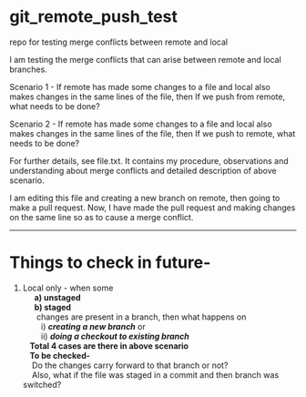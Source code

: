# git_remote_push_test
repo for testing merge conflicts between remote and local

I am testing the merge conflicts that can arise between remote and local branches.

Scenario 1 - If remote has made some changes to a file and local also makes changes in the same lines of the file, then
If we push from remote, what needs to be done?

Scenario 2 - If remote has made some changes to a file and local also makes changes in the same lines of the file, then
If we push to remote, what needs to be done?

For further details, see file.txt. It contains my procedure, observations and understanding about merge conflicts and detailed description of above scenario.

I am editing this file and creating a new branch on remote, then going to make a pull request. Now, I have made the pull request and making changes on the same line so as to cause a merge conflict.
***
# Things to check in future-
1. Local only - when some  
&nbsp;&nbsp;&nbsp;&nbsp;&nbsp;**a) unstaged** \
&nbsp;&nbsp;&nbsp;&nbsp;&nbsp;**b) staged** \
&nbsp;&nbsp;&nbsp;&nbsp;&nbsp;&nbsp;changes are present in a branch, then what happens on  
&nbsp;&nbsp;&nbsp;&nbsp;&nbsp;&nbsp;&nbsp;&nbsp;i) **_creating a new branch_** or  
&nbsp;&nbsp;&nbsp;&nbsp;&nbsp;&nbsp;&nbsp;&nbsp;ii) **_doing a checkout to existing branch_**  
&nbsp;&nbsp;&nbsp;**Total 4 cases are there in above scenario**  
&nbsp;&nbsp;&nbsp;**To be checked-**  
&nbsp;&nbsp;&nbsp;&nbsp;Do the changes carry forward to that branch or not?  
&nbsp;&nbsp;&nbsp;&nbsp;Also, what if the file was staged in a commit and then branch was switched?               
